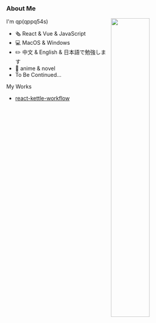 ### About Me

<img align="right" width="45%" src="https://github-readme-stats.vercel.app/api?username=qppq54s&show_icons=true&theme=dracula">

I'm qp(qppq54s)

- :newspaper_roll: React & Vue & JavaScript 
- :computer: MacOS & Windows
- :pencil2: 中文 & English & 日本語で勉強します
- :stars: anime & novel
- To Be Continued...

My Works

- [react-kettle-workflow](https://qppq54s.github.io/workflow/)
